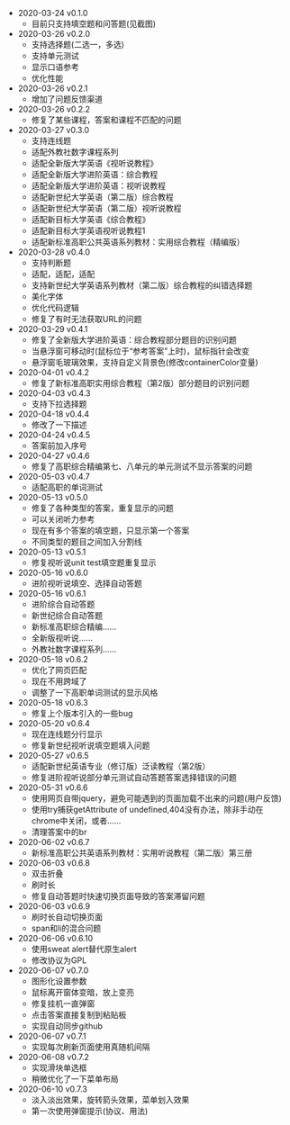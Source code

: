 - 2020-03-24 v0.1.0
  - 目前只支持填空题和问答题(见截图)
- 2020-03-26 v0.2.0
  - 支持选择题(二选一，多选)
  - 支持单元测试
  - 显示口语参考
  - 优化性能
- 2020-03-26 v0.2.1
  - 增加了问题反馈渠道
- 2020-03-26 v0.2.2
  - 修复了某些课程，答案和课程不匹配的问题
- 2020-03-27 v0.3.0
  - 支持连线题
  - 适配外教社数字课程系列
  - 适配全新版大学英语《视听说教程》
  - 适配全新版大学进阶英语：综合教程
  - 适配全新版大学进阶英语：视听说教程
  - 适配新世纪大学英语（第二版）综合教程
  - 适配新世纪大学英语（第二版）视听说教程
  - 适配新目标大学英语《综合教程》
  - 适配新目标大学英语视听说教程1
  - 适配新标准高职公共英语系列教材：实用综合教程（精编版）
- 2020-03-28 v0.4.0
  - 支持判断题
  - 适配，适配，适配
  - 支持新世纪大学英语系列教材（第二版）综合教程的纠错选择题
  - 美化字体
  - 优化代码逻辑
  - 修复了有时无法获取URL的问题
- 2020-03-29 v0.4.1
  - 修复了全新版大学进阶英语：综合教程部分题目的识别问题
  - 当悬浮窗可移动时(鼠标位于“参考答案”上时)，鼠标指针会改变
  - 悬浮窗毛玻璃效果，支持自定义背景色(修改containerColor变量)
- 2020-04-01 v0.4.2
  - 修复了新标准高职实用综合教程（第2版）部分题目的识别问题
- 2020-04-03 v0.4.3
  - 支持下拉选择题
- 2020-04-18 v0.4.4
  - 修改了一下描述
- 2020-04-24 v0.4.5
  - 答案前加入序号
- 2020-04-27 v0.4.6
  - 修复了高职综合精编第七、八单元的单元测试不显示答案的问题
- 2020-05-03 v0.4.7
  - 适配高职的单词测试
- 2020-05-13 v0.5.0
  - 修复了各种类型的答案，重复显示的问题
  - 可以关闭听力参考
  - 现在有多个答案的填空题，只显示第一个答案
  - 不同类型的题目之间加入分割线
- 2020-05-13 v0.5.1
  - 修复视听说unit test填空题重复显示
- 2020-05-16 v0.6.0
  - 进阶视听说填空、选择自动答题
- 2020-05-16 v0.6.1
  - 进阶综合自动答题
  - 新世纪综合自动答题
  - 新标准高职综合精编……
  - 全新版视听说……
  - 外教社数字课程系列……
- 2020-05-18 v0.6.2
  - 优化了网页匹配
  - 现在不用跨域了
  - 调整了一下高职单词测试的显示风格
- 2020-05-18 v0.6.3
  - 修复上个版本引入的一些bug
- 2020-05-20 v0.6.4
  - 现在连线题分行显示
  - 修复新世纪视听说填空题填入问题
- 2020-05-27 v0.6.5
  - 适配新世纪英语专业（修订版）泛读教程（第2版）
  - 修复进阶视听说部分单元测试自动答题答案选择错误的问题
- 2020-05-31 v0.6.6
  - 使用网页自带jquery，避免可能遇到的页面加载不出来的问题(用户反馈)
  - 使用try捕获getAttribute of undefined,404没有办法，除非手动在chrome中关闭，或者……
  - 清理答案中的br
- 2020-06-02 v0.6.7
  - 新标准高职公共英语系列教材：实用听说教程（第二版）第三册
- 2020-06-03 v0.6.8
  - 双击折叠
  - 刷时长
  - 修复自动答题时快速切换页面导致的答案滞留问题
- 2020-06-03 v0.6.9
  - 刷时长自动切换页面
  - span和li的混合问题
- 2020-06-06 v0.6.10
  - 使用sweat alert替代原生alert
  - 修改协议为GPL
- 2020-06-07 v0.7.0
  - 图形化设置参数
  - 鼠标离开窗体变暗，放上变亮
  - 修复挂机一直弹窗
  - 点击答案直接复制到粘贴板
  - 实现自动同步github
- 2020-06-07 v0.7.1
  - 实现每次刷新页面使用真随机间隔
- 2020-06-08 v0.7.2
  - 实现滑块单选框
  - 稍微优化了一下菜单布局
- 2020-06-10 v0.7.3
  - 淡入淡出效果，旋转箭头效果，菜单划入效果
  - 第一次使用弹窗提示(协议、用法)
